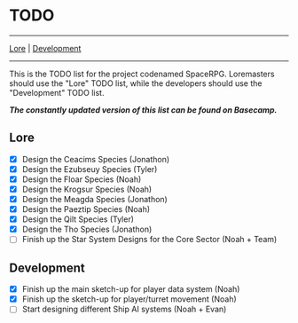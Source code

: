 # TODO

---

 [Lore](https://github.com/TheCodeCrafter/SpaceRPG/blob/master/TODO.md#lore "Lore TODO List") | [Development](https://github.com/TheCodeCrafter/SpaceRPG/blob/master/TODO.md#development "Development TODO List")
 
---

This is the TODO list for the project codenamed SpaceRPG. Loremasters should use the "Lore" TODO list, while the developers should use the "Development" TODO list.

***The constantly updated version of this list can be found on Basecamp.***

## Lore
- [x] Design the Ceacims Species (Jonathon)
- [x] Design the Ezubseuy Species (Tyler)
- [x] Design the Floar Species (Noah)
- [x] Design the Krogsur Species (Noah)
- [x] Design the Meagda Species (Jonathon)
- [x] Design the Paeztip Species (Noah)
- [x] Design the Qilt Species (Tyler)
- [x] Design the Tho Species (Jonathon)
- [ ] Finish up the Star System Designs for the Core Sector (Noah + Team)

## Development
- [x] Finish up the main sketch-up for player data system (Noah)
- [x] Finish up the sketch-up for player/turret movement (Noah)
- [ ] Start designing different Ship AI systems (Noah + Evan)
